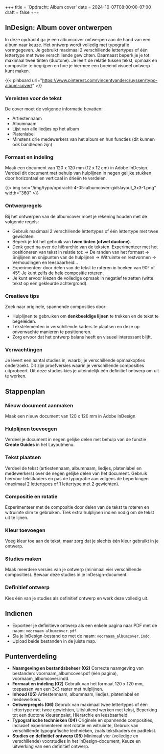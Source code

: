 +++
title = 'Opdracht: Album cover'
date = 2024-10-07T08:00:00-07:00
draft = false
+++

## InDesign: Album cover ontwerpen

In deze opdracht ga je een albumcover ontwerpen aan de hand van een album naar keuze. Het ontwerp wordt volledig met typografie vormgegeven. Je gebruikt maximaal 2 verschillende lettertypes of één lettertype met twee verschillende gewichten. Daarnaast beperk je je tot maximaal twee tinten (duotone). Je leert de relatie tussen tekst, opmaak en compositie te begrijpen en hoe je hiermee een boeiend visueel ontwerp kunt maken.

{{< pinboard url="https://www.pinterest.com/vincentvandercruyssen/typo-album-cover/" >}}

### Vereisten voor de tekst
De cover moet de volgende informatie bevatten:
- Artiestennaam
- Albumnaam
- Lijst van alle liedjes op het album
- Platenlabel
- Minstens drie medewerkers van het album en hun functies (dit kunnen ook bandleden zijn)

### Formaat en indeling
Maak een document van 120 x 120 mm (12 x 12 cm) in Adobe InDesign. Verdeel dit document met behulp van hulplijnen in negen gelijke stukken door horizontaal en verticaal in drieën te verdelen.

{{< img src="/img/typo/opdracht-4-05-albumcover-gidslayout_3x3-1.png" width="360" >}}

### Ontwerpregels
Bij het ontwerpen van de albumcover moet je rekening houden met de volgende regels:
- Gebruik maximaal 2 verschillende lettertypes of één lettertype met twee gewichten.
- Beperk je tot het gebruik van **twee tinten (ofwel duotone)**.
- Denk goed na over de hiërarchie van de teksten. Experimenteer met het positioneren van tekst in relatie tot: → De randen van het formaat → Snijlijnen en snijpunten van de hulplijnen → Witruimte en restvormen → Verhoudingen en leesbaarheid...
- Experimenteer door delen van de tekst te roteren in hoeken van 90° of 45°. Je kunt zelfs de hele compositie roteren.
- Je kunt ervoor kiezen de volledige opmaak in negatief te zetten (witte tekst op een gekleurde achtergrond).
  
### Creatieve tips
Zoek naar originele, spannende composities door:
- Hulplijnen te gebruiken om **denkbeeldige lijnen** te trekken en de tekst te begeleiden.
- Tekstelementen in verschillende kaders te plaatsen en deze op onverwachte manieren te positioneren.
- Zorg ervoor dat het ontwerp balans heeft en visueel interessant blijft.

### Verwachtingen
Je levert een aantal studies in, waarbij je verschillende opmaakopties onderzoekt. Dit zijn proefversies waarin je verschillende composities uitprobeert. Uit deze studies kies je uiteindelijk één definitief ontwerp om uit te werken.

## Stappenplan

### Nieuw document aanmaken
Maak een nieuw document van 120 x 120 mm in Adobe InDesign. 

### Hulplijnen toevoegen
Verdeel je document in negen gelijke delen met behulp van de functie **Create Guides** in het Layoutmenu.

### Tekst plaatsen
Verdeel de tekst (artiestennaam, albumnaam, liedjes, platenlabel en medewerkers) over de negen gelijke delen van het document. Gebruik hiervoor tekstkaders en pas de typografie aan volgens de beperkingen (maximaal 2 lettertypes of 1 lettertype met 2 gewichten).

### Compositie en rotatie
Experimenteer met de compositie door delen van de tekst te roteren en witruimte slim te gebruiken. Trek extra hulplijnen indien nodig om de tekst uit te lijnen.

### Kleur toevoegen
Voeg kleur toe aan de tekst, maar zorg dat je slechts één kleur gebruikt in je ontwerp.

### Studies maken
Maak meerdere versies van je ontwerp (minimaal vier verschillende composities). Bewaar deze studies in je InDesign-document.

### Definitief ontwerp
Kies één van je studies als definitief ontwerp en werk deze volledig uit.

## Indienen
- Exporteer je definitieve ontwerp als een enkele pagina naar PDF met de naam: `voornaam_albumcover.pdf`.  
- Sla je InDesign-bestand op met de naam: `voornaam_albumcover.indd`.  
- Upload beide bestanden in de juiste map.  

## Puntenverdeling

- **Naamgeving en bestandsbeheer (02)** Correcte naamgeving van bestanden: voornaam_albumcover.pdf (één pagina), voornaam_albumcover.indd.
- **Formaat en indeling (02)** Gebruik van het formaat 120 x 120 mm, toepassen van een 3x3 raster met hulplijnen.
- **Inhoud (05)** Artiestennaam, albumnaam, liedjes, platenlabel en medewerkers.
- **Ontwerpregels (06)** Gebruik van maximaal twee lettertypes of één lettertype met twee gewichten, Uitsluitend werken met tekst, Beperking tot een duotone kleurenpalet, Hiërarchie en leesbaarheid.
- **Typografische technieken (04)** Originele en spannende composities, inclusief experimenteren met rotatie en witruimte, Gebruik van verschillende typografische technieken, zoals tekstkaders en padtekst.
- **Studies en definitief ontwerp (05)** Minimaal vier (volledige en verschillende) voorstudies in het InDesign-document, Keuze en uitwerking van een definitief ontwerp.